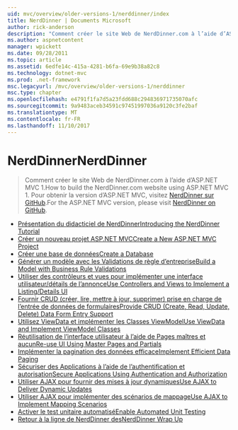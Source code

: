 ```yaml
---
uid: mvc/overview/older-versions-1/nerddinner/index
title: NerdDinner | Documents Microsoft
author: rick-anderson
description: "Comment créer le site Web de NerdDinner.com à l’aide d’ASP.NET MVC 1. Pour obtenir la version d’ASP.NET MVC 3, visitez nerddinner sur GitHub."
ms.author: aspnetcontent
manager: wpickett
ms.date: 09/28/2011
ms.topic: article
ms.assetid: 6edfe14c-415a-4281-b6fa-69e9b38a82c8
ms.technology: dotnet-mvc
ms.prod: .net-framework
msc.legacyurl: /mvc/overview/older-versions-1/nerddinner
msc.type: chapter
ms.openlocfilehash: e4791f1fa7d5a23fdd688c294836971735070afc
ms.sourcegitcommit: 9a9483aceb34591c97451997036a9120c3fe2baf
ms.translationtype: MT
ms.contentlocale: fr-FR
ms.lasthandoff: 11/10/2017
---
```

<a name="nerddinner"></a><span data-ttu-id="b1f37-104">NerdDinner</span><span class="sxs-lookup"><span data-stu-id="b1f37-104">NerdDinner</span></span>
====================
> <span data-ttu-id="b1f37-105">Comment créer le site Web de NerdDinner.com à l’aide d’ASP.NET MVC 1.</span><span class="sxs-lookup"><span data-stu-id="b1f37-105">How to build the NerdDinner.com website using ASP.NET MVC 1.</span></span> <span data-ttu-id="b1f37-106">Pour obtenir la version d’ASP.NET MVC, visitez [NerdDinner sur GitHub](https://github.com/AspNetMVPSamples/NerdDinner).</span><span class="sxs-lookup"><span data-stu-id="b1f37-106">For the ASP.NET MVC version, please visit [NerdDinner on GitHub](https://github.com/AspNetMVPSamples/NerdDinner).</span></span>


- [<span data-ttu-id="b1f37-107">Présentation du didacticiel de NerdDinner</span><span class="sxs-lookup"><span data-stu-id="b1f37-107">Introducing the NerdDinner Tutorial</span></span>](introducing-the-nerddinner-tutorial.md)
- [<span data-ttu-id="b1f37-108">Créer un nouveau projet ASP.NET MVC</span><span class="sxs-lookup"><span data-stu-id="b1f37-108">Create a New ASP.NET MVC Project</span></span>](create-a-new-aspnet-mvc-project.md)
- [<span data-ttu-id="b1f37-109">Créer une base de données</span><span class="sxs-lookup"><span data-stu-id="b1f37-109">Create a Database</span></span>](create-a-database.md)
- [<span data-ttu-id="b1f37-110">Générer un modèle avec les Validations de règle d’entreprise</span><span class="sxs-lookup"><span data-stu-id="b1f37-110">Build a Model with Business Rule Validations</span></span>](build-a-model-with-business-rule-validations.md)
- [<span data-ttu-id="b1f37-111">Utiliser des contrôleurs et vues pour implémenter une interface utilisateur/détails de l’annonce</span><span class="sxs-lookup"><span data-stu-id="b1f37-111">Use Controllers and Views to Implement a Listing/Details UI</span></span>](use-controllers-and-views-to-implement-a-listingdetails-ui.md)
- [<span data-ttu-id="b1f37-112">Fournir CRUD (créer, lire, mettre à jour, supprimer) prise en charge de l’entrée de données de formulaires</span><span class="sxs-lookup"><span data-stu-id="b1f37-112">Provide CRUD (Create, Read, Update, Delete) Data Form Entry Support</span></span>](provide-crud-create-read-update-delete-data-form-entry-support.md)
- [<span data-ttu-id="b1f37-113">Utilisez ViewData et implémenter les Classes ViewModel</span><span class="sxs-lookup"><span data-stu-id="b1f37-113">Use ViewData and Implement ViewModel Classes</span></span>](use-viewdata-and-implement-viewmodel-classes.md)
- [<span data-ttu-id="b1f37-114">Réutilisation de l’interface utilisateur à l’aide de Pages maîtres et aucun</span><span class="sxs-lookup"><span data-stu-id="b1f37-114">Re-use UI Using Master Pages and Partials</span></span>](re-use-ui-using-master-pages-and-partials.md)
- [<span data-ttu-id="b1f37-115">Implémenter la pagination des données efficace</span><span class="sxs-lookup"><span data-stu-id="b1f37-115">Implement Efficient Data Paging</span></span>](implement-efficient-data-paging.md)
- [<span data-ttu-id="b1f37-116">Sécuriser des Applications à l’aide de l’authentification et autorisation</span><span class="sxs-lookup"><span data-stu-id="b1f37-116">Secure Applications Using Authentication and Authorization</span></span>](secure-applications-using-authentication-and-authorization.md)
- [<span data-ttu-id="b1f37-117">Utiliser AJAX pour fournir des mises à jour dynamiques</span><span class="sxs-lookup"><span data-stu-id="b1f37-117">Use AJAX to Deliver Dynamic Updates</span></span>](use-ajax-to-deliver-dynamic-updates.md)
- [<span data-ttu-id="b1f37-118">Utiliser AJAX pour implémenter des scénarios de mappage</span><span class="sxs-lookup"><span data-stu-id="b1f37-118">Use AJAX to Implement Mapping Scenarios</span></span>](use-ajax-to-implement-mapping-scenarios.md)
- [<span data-ttu-id="b1f37-119">Activer le test unitaire automatisé</span><span class="sxs-lookup"><span data-stu-id="b1f37-119">Enable Automated Unit Testing</span></span>](enable-automated-unit-testing.md)
- [<span data-ttu-id="b1f37-120">Retour à la ligne de NerdDinner des</span><span class="sxs-lookup"><span data-stu-id="b1f37-120">NerdDinner Wrap Up</span></span>](nerddinner-wrap-up.md)
